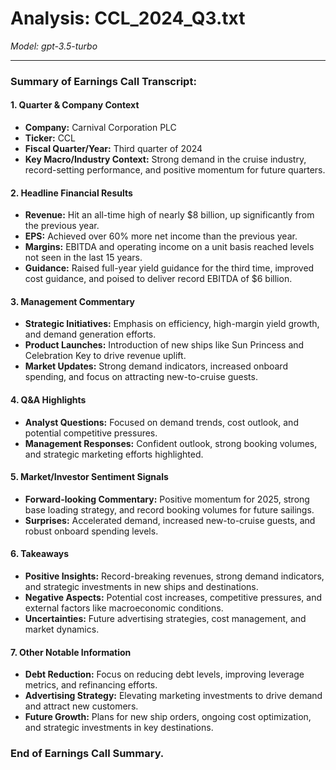 # Analysis: CCL_2024_Q3.txt

*Model: gpt-3.5-turbo*

---

### Summary of Earnings Call Transcript:

#### 1. **Quarter & Company Context**
- **Company:** Carnival Corporation PLC
- **Ticker:** CCL
- **Fiscal Quarter/Year:** Third quarter of 2024
- **Key Macro/Industry Context:** Strong demand in the cruise industry, record-setting performance, and positive momentum for future quarters.

#### 2. **Headline Financial Results**
- **Revenue:** Hit an all-time high of nearly $8 billion, up significantly from the previous year.
- **EPS:** Achieved over 60% more net income than the previous year.
- **Margins:** EBITDA and operating income on a unit basis reached levels not seen in the last 15 years.
- **Guidance:** Raised full-year yield guidance for the third time, improved cost guidance, and poised to deliver record EBITDA of $6 billion.

#### 3. **Management Commentary**
- **Strategic Initiatives:** Emphasis on efficiency, high-margin yield growth, and demand generation efforts.
- **Product Launches:** Introduction of new ships like Sun Princess and Celebration Key to drive revenue uplift.
- **Market Updates:** Strong demand indicators, increased onboard spending, and focus on attracting new-to-cruise guests.

#### 4. **Q&A Highlights**
- **Analyst Questions:** Focused on demand trends, cost outlook, and potential competitive pressures.
- **Management Responses:** Confident outlook, strong booking volumes, and strategic marketing efforts highlighted.

#### 5. **Market/Investor Sentiment Signals**
- **Forward-looking Commentary:** Positive momentum for 2025, strong base loading strategy, and record booking volumes for future sailings.
- **Surprises:** Accelerated demand, increased new-to-cruise guests, and robust onboard spending levels.

#### 6. **Takeaways**
- **Positive Insights:** Record-breaking revenues, strong demand indicators, and strategic investments in new ships and destinations.
- **Negative Aspects:** Potential cost increases, competitive pressures, and external factors like macroeconomic conditions.
- **Uncertainties:** Future advertising strategies, cost management, and market dynamics.

#### 7. **Other Notable Information**
- **Debt Reduction:** Focus on reducing debt levels, improving leverage metrics, and refinancing efforts.
- **Advertising Strategy:** Elevating marketing investments to drive demand and attract new customers.
- **Future Growth:** Plans for new ship orders, ongoing cost optimization, and strategic investments in key destinations.

### End of Earnings Call Summary.